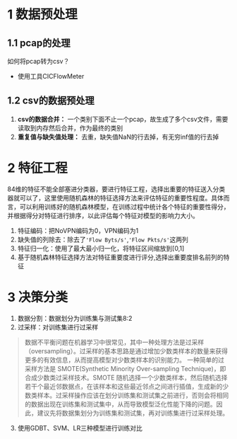 # 1 数据预处理
## 1.1 pcap的处理
如何将pcap转为csv？
- 使用工具CICFlowMeter
## 1.2 csv的数据预处理
1. __csv的数据合并：__ 一个类别下面不止一个pcap，故生成了多个csv文件，需要读取到内存然后合并，作为最终的类别
2. __重复值与缺失值处理：__ 去重，缺失值NaN的行去掉，有无穷inf值的行去掉
# 2 特征工程
84维的特征不能全部塞进分类器，要进行特征工程，选择出重要的特征送入分类器就可以了，这里使用随机森林的特征选择方法来评估特征的重要性程度。具体而言，可以利用训练好的随机森林模型，在训练过程中统计各个特征的重要性得分，并根据得分对特征进行排序，以此评估每个特征对模型的影响力大小。
1. 特征编码：把NoVPN编码为0，VPN编码为1
2. 缺失值的列除去：除去了`'Flow Byts/s'`,`'Flow Pkts/s'`这两列
3. 特征归一化：使用了最大最小归一化，将特征区间缩放到[0,1]
4. 基于随机森林特征选择方法对特征重要度进行评分,选择出重要度排名前列的特征
# 3 决策分类
1. 数据分割：数据划分为训练集与测试集8:2
2. 过采样：对训练集进行过采样
> 数据不平衡问题在机器学习中很常见，其中一种处理方法是过采样（oversampling）。过采样的基本思路是通过增加少数类样本的数量来获得更多的有效信息，从而提高模型对少数类样本的识别能力。 一种简单的过采样方法是 SMOTE(Synthetic Minority Over-sampling Technique)，即合成少数类过采样技术。SMOTE 随机选择一个少数类样本，然后随机选择若干个最近邻数据点，在该样本和这些最近邻点之间进行插值，生成新的少数类样本。过采样操作应该在划分训练集和测试集之前进行，否则会将相同的数据出现在训练集和测试集中，从而导致模型泛化性能下降的问题。因此，建议先将数据集划分为训练集和测试集，再对训练集进行过采样处理。
3. 使用GDBT、SVM、LR三种模型进行训练对比